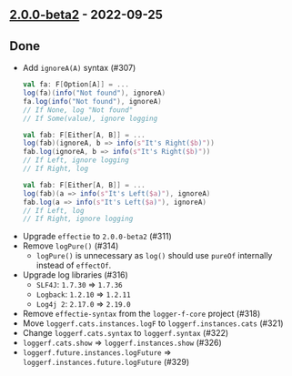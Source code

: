 ## [2.0.0-beta2](https://github.com/Kevin-Lee/logger-f/issues?q=is%3Aissue+is%3Aclosed+milestone%3Av2-m1+created%3A2022-03-07..2022-09-24) - 2022-09-25

## Done
* Add `ignoreA(A)` syntax (#307)
  ```scala
  val fa: F[Option[A]] = ...
  log(fa)(info("Not found"), ignoreA)
  fa.log(info("Not found"), ignoreA)
  // If None, log "Not found"
  // If Some(value), ignore logging
  ```
  ```scala
  val fab: F[Either[A, B]] = ...
  log(fab)(ignoreA, b => info(s"It's Right($b)"))
  fab.log(ignoreA, b => info(s"It's Right($b)"))
  // If Left, ignore logging
  // If Right, log
  ```
  ```scala
  val fab: F[Either[A, B]] = ...
  log(fab)(a => info(s"It's Left($a)"), ignoreA)
  fab.log(a => info(s"It's Left($a)"), ignoreA)
  // If Left, log
  // If Right, ignore logging
  ```
* Upgrade `effectie` to `2.0.0-beta2` (#311)
* Remove `logPure()` (#314)
  * `logPure()` is unnecessary as `log()` should use `pureOf` internally instead of `effectOf`.
* Upgrade log libraries (#316)
  * `SLF4J`: `1.7.30` => `1.7.36`
  * `Logback`: `1.2.10` => `1.2.11`
  * `Log4j 2`: `2.17.0` => `2.19.0`
* Remove `effectie-syntax` from the `logger-f-core` project (#318)
* Move `loggerf.cats.instances.logF` to `loggerf.instances.cats` (#321)
* Change `loggerf.cats.syntax` to `loggerf.syntax` (#322)
* `loggerf.cats.show` => `loggerf.instances.show` (#326)
* `loggerf.future.instances.logFuture` => `loggerf.instances.future.logFuture` (#329)
